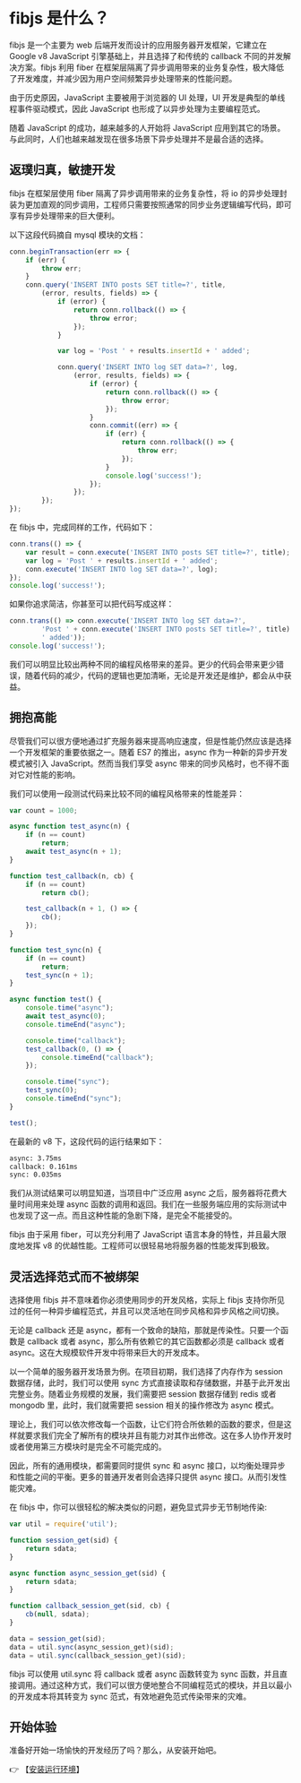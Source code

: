 # fibjs 是什么？
fibjs 是一个主要为 web 后端开发而设计的应用服务器开发框架，它建立在 Google v8 JavaScript 引擎基础上，并且选择了和传统的 callback 不同的并发解决方案。fibjs 利用 fiber 在框架层隔离了异步调用带来的业务复杂性，极大降低了开发难度，并减少因为用户空间频繁异步处理带来的性能问题。

由于历史原因，JavaScript 主要被用于浏览器的 UI 处理，UI 开发是典型的单线程事件驱动模式，因此 JavaScript 也形成了以异步处理为主要编程范式。

随着 JavaScript 的成功，越来越多的人开始将 JavaScript 应用到其它的场景。与此同时，人们也越来越发现在很多场景下异步处理并不是最合适的选择。

## 返璞归真，敏捷开发
fibjs 在框架层使用 fiber 隔离了异步调用带来的业务复杂性，将 io 的异步处理封装为更加直观的同步调用，工程师只需要按照通常的同步业务逻辑编写代码，即可享有异步处理带来的巨大便利。

以下这段代码摘自 mysql 模块的文档：
```JavaScript
conn.beginTransaction(err => {
    if (err) {
        throw err;
    }
    conn.query('INSERT INTO posts SET title=?', title,
        (error, results, fields) => {
            if (error) {
                return conn.rollback(() => {
                    throw error;
                });
            }

            var log = 'Post ' + results.insertId + ' added';

            conn.query('INSERT INTO log SET data=?', log,
                (error, results, fields) => {
                    if (error) {
                        return conn.rollback(() => {
                            throw error;
                        });
                    }
                    conn.commit((err) => {
                        if (err) {
                            return conn.rollback(() => {
                                throw err;
                            });
                        }
                        console.log('success!');
                    });
                });
        });
});
```
在 fibjs 中，完成同样的工作，代码如下：
```JavaScript
conn.trans(() => {
    var result = conn.execute('INSERT INTO posts SET title=?', title);
    var log = 'Post ' + results.insertId + ' added';
    conn.execute('INSERT INTO log SET data=?', log);
});
console.log('success!');
```
如果你追求简洁，你甚至可以把代码写成这样：
```JavaScript
conn.trans(() => conn.execute('INSERT INTO log SET data=?',
        'Post ' + conn.execute('INSERT INTO posts SET title=?', title).insertId +
        ' added'));
console.log('success!');
```
我们可以明显比较出两种不同的编程风格带来的差异。更少的代码会带来更少错误，随着代码的减少，代码的逻辑也更加清晰，无论是开发还是维护，都会从中获益。

## 拥抱高能
尽管我们可以很方便地通过扩充服务器来提高响应速度，但是性能仍然应该是选择一个开发框架的重要依据之一。随着 ES7 的推出，async 作为一种新的异步开发模式被引入 JavaScript。然而当我们享受 async 带来的同步风格时，也不得不面对它对性能的影响。

我们可以使用一段测试代码来比较不同的编程风格带来的性能差异：
```JavaScript
var count = 1000;

async function test_async(n) {
    if (n == count)
        return;
    await test_async(n + 1);
}

function test_callback(n, cb) {
    if (n == count)
        return cb();

    test_callback(n + 1, () => {
        cb();
    });
}

function test_sync(n) {
    if (n == count)
        return;
    test_sync(n + 1);
}

async function test() {
    console.time("async");
    await test_async(0);
    console.timeEnd("async");

    console.time("callback");
    test_callback(0, () => {
        console.timeEnd("callback");
    });

    console.time("sync");
    test_sync(0);
    console.timeEnd("sync");
}

test();
```
在最新的 v8 下，这段代码的运行结果如下：
```sh
async: 3.75ms
callback: 0.161ms
sync: 0.035ms
```
我们从测试结果可以明显知道，当项目中广泛应用 async 之后，服务器将花费大量时间用来处理 async 函数的调用和返回。我们在一些服务端应用的实际测试中也发现了这一点。而且这种性能的急剧下降，是完全不能接受的。

fibjs 由于采用 fiber，可以充分利用了 JavaScript 语言本身的特性，并且最大限度地发挥 v8 的优越性能。工程师可以很轻易地将服务器的性能发挥到极致。

## 灵活选择范式而不被绑架
选择使用 fibjs 并不意味着你必须使用同步的开发风格，实际上 fibjs 支持你所见过的任何一种异步编程范式，并且可以灵活地在同步风格和异步风格之间切换。

无论是 callback 还是 async，都有一个致命的缺陷，那就是传染性。只要一个函数是 callback 或者 async，那么所有依赖它的其它函数都必须是 callback 或者 async。这在大规模软件开发中将带来巨大的开发成本。

以一个简单的服务器开发场景为例。在项目初期，我们选择了内存作为 session 数据存储，此时，我们可以使用 sync 方式直接读取和存储数据，并基于此开发出完整业务。随着业务规模的发展，我们需要把 session 数据存储到 redis 或者 mongodb 里，此时，我们就需要把 session 相关的操作修改为 async 模式。

理论上，我们可以依次修改每一个函数，让它们符合所依赖的函数的要求，但是这样就要求我们完全了解所有的模块并且有能力对其作出修改。这在多人协作开发时或者使用第三方模块时是完全不可能完成的。

因此，所有的通用模块，都需要同时提供 sync 和 async 接口，以均衡处理异步和性能之间的平衡。更多的普通开发者则会选择只提供 async 接口。从而引发性能灾难。

在 fibjs 中，你可以很轻松的解决类似的问题，避免显式异步无节制地传染:
```JavaScript
var util = require('util');

function session_get(sid) {
    return sdata;
}

async function async_session_get(sid) {
    return sdata;
}

function callback_session_get(sid, cb) {
    cb(null, sdata);
}

data = session_get(sid);
data = util.sync(async_session_get)(sid);
data = util.sync(callback_session_get)(sid);
```
fibjs 可以使用 util.sync 将 callback 或者 async 函数转变为 sync 函数，并且直接调用。通过这种方式，我们可以很方便地整合不同编程范式的模块，并且以最小的开发成本将其转变为 sync 范式，有效地避免范式传染带来的灾难。

## 开始体验
准备好开始一场愉快的开发经历了吗？那么，从安装开始吧。

👉 【[安装运行环境](install.md)】